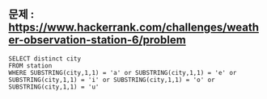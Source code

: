 ## 문제 : https://www.hackerrank.com/challenges/weather-observation-station-6/problem

```
SELECT distinct city
FROM station
WHERE SUBSTRING(city,1,1) = 'a' or SUBSTRING(city,1,1) = 'e' or SUBSTRING(city,1,1) = 'i' or SUBSTRING(city,1,1) = 'o' or SUBSTRING(city,1,1) = 'u'
```
